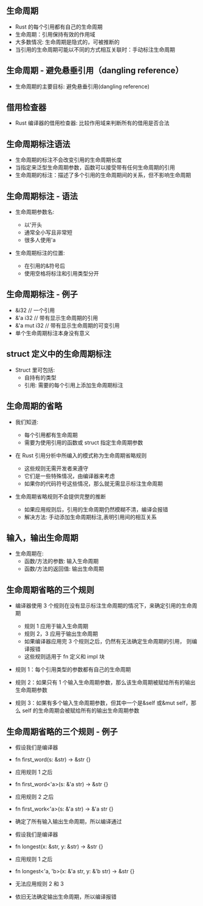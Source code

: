 ## 生命周期

- Rust 的每个引用都有自己的生命周期
- 生命周期：引用保持有效的作用域
- 大多数情况: 生命周期是隐式的，可被推断的
- 当引用的生命周期可能以不同的方式相互关联时：手动标注生命周期

## 生命周期 - 避免悬垂引用（dangling reference）

- 生命周期的主要目标: 避免悬垂引用(dangling reference)

## 借用检查器

- Rust 编译器的借用检查器: 比较作用域来判断所有的借用是否合法

## 生命周期标注语法

- 生命周期的标注不会改变引用的生命周期长度
- 当指定来泛型生命周期参数，函数可以接受带有任何生命周期的引用
- 生命周期的标注：描述了多个引用的生命周期间的关系，但不影响生命周期

## 生命周期标注 - 语法

- 生命周期参数名:

  - 以'开头
  - 通常全小写且非常短
  - 很多人使用'a

- 生命周期标注的位置:
  - 在引用的&符号后
  - 使用空格将标注和引用类型分开

## 生命周期标注 - 例子

- &i32 // 一个引用
- &'a i32 // 带有显示生命周期的引用
- &'a mut i32 // 带有显示生命周期的可变引用
- 单个生命周期标注本身没有意义

## struct 定义中的生命周期标注

- Struct 里可包括:
  - 自持有的类型
  - 引用: 需要的每个引用上添加生命周期标注

## 生命周期的省略

- 我们知道:

  - 每个引用都有生命周期
  - 需要为使用引用的函数或 struct 指定生命周期参数

- 在 Rust 引用分析中所编入的模式称为生命周期省略规则

  - 这些规则无需开发者来遵守
  - 它们是一些特殊情况，由编译器来考虑
  - 如果你的代码符号这些情况，那么就无需显示标注生命周期

- 生命周期省略规则不会提供完整的推断
  - 如果应用规则后，引用的生命周期仍然模糊不清，编译会报错
  - 解决方法: 手动添加生命周期标注,表明引用间的相互关系

## 输入，输出生命周期

- 生命周期在:
  - 函数/方法的参数: 输入生命周期
  - 函数/方法的返回值: 输出生命周期

## 生命周期省略的三个规则

- 编译器使用 3 个规则在没有显示标注生命周期的情况下，来确定引用的生命周期

  - 规则 1 应用于输入生命周期
  - 规则 2，3 应用于输出生命周期
  - 如果编译器应用完 3 个规则之后，仍然有无法确定生命周期的引用， 则编译报错
  - 这些规则适用于 fn 定义和 impl 块

- 规则 1：每个引用类型的参数都有自己的生命周期
- 规则 2：如果只有 1 个输入生命周期参数，那么该生命周期被赋给所有的输出生命周期参数
- 规则 3：如果有多个输入生命周期参数，但其中一个是&self 或&mut self，那么 self 的生命周期会被赋给所有的输出生命周期参数

## 生命周期省略的三个规则 - 例子

- 假设我们是编译器
- fn first_word(s: &str) -> &str {}
- 应用规则 1 之后
- fn first_word<'a>(s: &'a str) -> &str {}
- 应用规则 2 之后
- fn first_work<'a>(s: &'a str) -> &'a str {}
- 确定了所有输入输出生命周期，所以编译通过

- 假设我们是编译器
- fn longest(x: &str, y: &str) -> &str {}
- 应用规则 1 之后
- fn longest<'a, 'b>(x: &'a str, y: &'b str) -> &str {}
- 无法应用规则 2 和 3
- 依旧无法确定输出生命周期，所以编译报错
